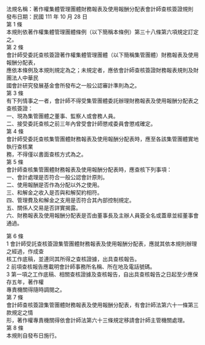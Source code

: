 法規名稱：著作權集體管理團體財務報表及使用報酬分配表會計師查核簽證規則  
發布日期：民國 111 年 10 月 28 日  
第 1 條  
本規則依著作權集體管理團體條例（以下簡稱本條例）第三十八條第六項規定訂定之。  
第 2 條  
會計師受委託查核簽證著作權集體管理團體（以下簡稱集管團體）財務報表及使用報酬分配表，  
應依本條例及本規則規定為之；未規定者，應依會計師查核簽證財務報表規則及財團法人中華民  
國會計研究發展基金會所發布之一般公認審計準則為之。  
第 3 條  
有下列情事之一者，會計師不得受集管團體委託辦理財務報表及使用報酬分配表之查核簽證：  
一、現為集管團體之董事、監察人或會務人員。  
二、接受委託查核之前三年內曾受會計師懲戒委員會懲戒確定。  
第 4 條  
會計師受委託查核集管團體財務報表及使用報酬分配表時，應至各該集管團體實地執行查核業  
務，不得僅以書面查核方式為之。  
第 5 條  
會計師查核集管團體財務報表及使用報酬分配表時，應查核下列事項：  
一、會計處理是否符合一般公認會計原則。  
二、使用報酬是否作為分配以外之使用。  
三、和解金之收入是否與和解契約相符。  
四、管理費及和解金之支用是否符合其內部控制規定。  
五、關係人交易是否詳實揭露。  
六、財務報表及使用報酬分配表是否由董事長及主辦人員簽全名或蓋章並經董事會通過。  


第 6 條  
1 會計師受託查核簽證集管團體財務報表及使用報酬分配表，應就其依本規則辦理之經過，作成查  
核工作底稿，並連同其所得之查核證據，出具查核報告。  
2 前項查核報告應載明會計師事務所名稱、所在地及電話號碼。  
3 第一項之工作底稿、相關查核證據及查核報告，自出具查核報告之日起至少應保存五年，著作權  
專責機關得隨時調閱之。  
第 7 條  
會計師查核簽證集管團體財務報表及使用報酬分配表，有會計師法第六十一條第三款規定之情  
形，著作權專責機關得依會計師法第六十三條規定移請會計師主管機關處理。  
第 8 條  
本規則自發布日施行。  


